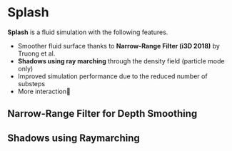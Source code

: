 # Splash
**Splash** is a fluid simulation with the following features.
- Smoother fluid surface thanks to **Narrow-Range Filter (i3D 2018)** by Truong et al.
- **Shadows using ray marching** through the density field (particle mode only)
- Improved simulation performance due to the reduced number of substeps
- More interaction🌊

## Narrow-Range Filter for Depth Smoothing
## Shadows using Raymarching
